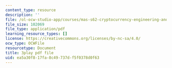 ```yaml
---
content_type: resource
description: ''
file: /ol-ocw-studio-app/courses/mas-s62-cryptocurrency-engineering-and-design-spring-2018/ea5a30f817fa8c49737df5f0378d0f63_0Q5IimX-AAc.pdf
file_size: 102069
file_type: application/pdf
learning_resource_types: []
license: https://creativecommons.org/licenses/by-nc-sa/4.0/
ocw_type: OCWFile
resourcetype: Document
title: 3play pdf file
uid: ea5a30f8-17fa-8c49-737d-f5f0378d0f63
---
```

